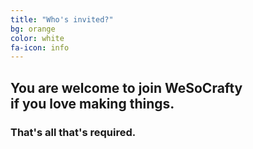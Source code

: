 ```yaml
---
title: "Who's invited?"
bg: orange  
color: white  
fa-icon: info
---
```


## You are welcome to join WeSoCrafty<br/>if you love making things. ##

### That's all that's required. ###